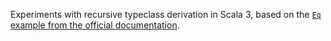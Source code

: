 Experiments with recursive typeclass derivation in Scala 3, based on the [`Eq` example from
the official documentation](https://docs.scala-lang.org/scala3/reference/contextual/derivation.html).